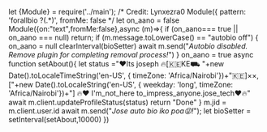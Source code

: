 let {Module} = require('../main');
/*
Credit: Lynxezra0
 Module({
pattern: 'forallbio ?(.*)',
fromMe: false
*/
let on_aano = false
Module({on:"text",fromMe:false},async (m)=>{
if (on_aano=== true || on_aano === null) return;
if (m.message.toLowerCase() == "autobio off") {
on_aano = null
clearInterval(bioSetter)
await m.send("_Autobio disabled. Remove plugin for completing removal process!_")
}
on_aano = true
async function setAbout(){
let status ="❤️Its joseph 🔥[🇰🇪KE⛟ "+new Date().toLocaleTimeString('en-US', { timeZone: 'Africa/Nairobi'})+"🇰🇪]××, ["+new Date().toLocaleString('en-US', { weekday: 'long', timeZone: 'Africa/Nairobi'})+"] 🔥❤️ I'm_not_here to_impress_anyone.jose_tech❤️🔥"
await m.client.updateProfileStatus(status)
return "Done"
}
m.jid = m.client.user.id
await m.send("_Jose auto bio iko poa😝!_");
let bioSetter = setInterval(setAbout,10000)
})
